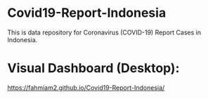 # Covid19-Report-Indonesia

This is data repository for Coronavirus (COVID-19) Report Cases in Indonesia. 

# Visual Dashboard (Desktop):
https://fahmiam2.github.io/Covid19-Report-Indonesia/
